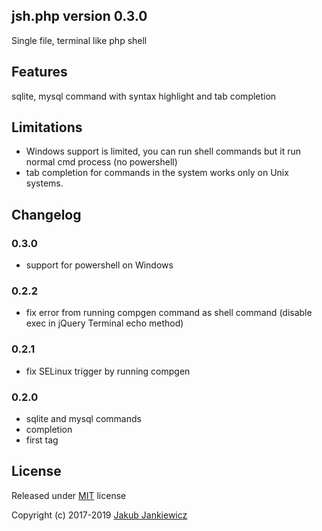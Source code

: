 ## jsh.php version 0.3.0

Single file, terminal like php shell

## Features

sqlite, mysql command with syntax highlight and tab completion

## Limitations

* Windows support is limited, you can run shell commands but it run normal cmd process (no powershell)
* tab completion for commands in the system works only on Unix systems.

## Changelog

### 0.3.0
* support for powershell on Windows

### 0.2.2
* fix error from running compgen command as shell command (disable exec in jQuery Terminal echo method)

### 0.2.1
* fix SELinux trigger by running compgen

### 0.2.0
* sqlite and mysql commands
* completion
* first tag

## License

Released under [MIT](http://opensource.org/licenses/MIT) license

Copyright (c) 2017-2019 [Jakub Jankiewicz](https://jcubic.pl/jakub-jankiewicz)

